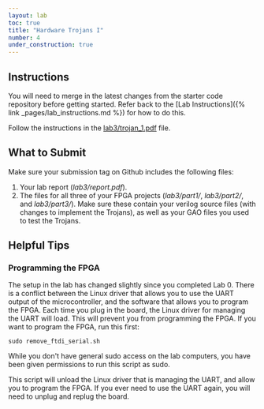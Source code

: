 ```yaml
---
layout: lab
toc: true
title: "Hardware Trojans I"
number: 4
under_construction: true
---
```


## Instructions

You will need to merge in the latest changes from the starter code repository before getting started.  Refer back to the [Lab Instructions]({% link _pages/lab_instructions.md %}) for how to do this.

Follow the instructions in the [lab3/trojan_1.pdf](https://github.com/byu-cpe/ecen522r_security_student/blob/main/lab3/trojan_1.pdf) file.

## What to Submit

Make sure your submission tag on Github includes the following files:
1. Your lab report (*lab3/report.pdf*).
1. The files for all three of your FPGA projects (*lab3/part1/*, *lab3/part2/*, and *lab3/part3/*). Make sure these contain your verilog source files (with changes to implement the Trojans), as well as your GAO files you used to test the Trojans.

## Helpful Tips

### Programming the FPGA

The setup in the lab has changed slightly since you completed Lab 0.  There is a conflict between the Linux driver that allows you to use the UART output of the microcontroller, and the software that allows you to program the FPGA.  Each time you plug in the board, the Linux driver for managing the UART will load.  This will prevent you from programming the FPGA.  If you want to program the FPGA, run this first:

    sudo remove_ftdi_serial.sh

While you don't have general sudo access on the lab computers, you have been given permissions to run this script as sudo.

This script will unload the Linux driver that is managing the UART, and allow you to program the FPGA.  If you ever need to use the UART again, you will need to unplug and replug the board.
